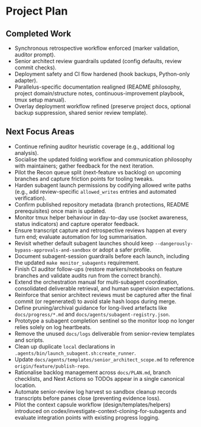 # Project Plan

## Completed Work
- Synchronous retrospective workflow enforced (marker validation, auditor prompt).
- Senior architect review guardrails updated (config defaults, review commit checks).
- Deployment safety and CI flow hardened (hook backups, Python-only adapter).
- Parallelus-specific documentation realigned (README philosophy, project domain/structure notes, continuous-improvement playbook, tmux setup manual).
- Overlay deployment workflow refined (preserve project docs, optional backup suppression, shared senior review template).

## Next Focus Areas
- Continue refining auditor heuristic coverage (e.g., additional log analysis).
- Socialise the updated folding workflow and communication philosophy with maintainers; gather feedback for the next iteration.
- Pilot the Recon queue split (next-feature vs backlog) on upcoming branches and capture friction points for tooling tweaks.
- Harden subagent launch permissions by codifying allowed write paths (e.g., add review-specific `allowed_writes` entries and automated verification).
- Confirm published repository metadata (branch protections, README prerequisites) once main is updated.
- Monitor tmux helper behaviour in day-to-day use (socket awareness, status indicators) and capture operator feedback.
- Ensure transcript capture and retrospective reviews happen at every turn end; evaluate automation for log summarisation.
- Revisit whether default subagent launches should keep `--dangerously-bypass-approvals-and-sandbox` or adopt a safer profile.
- Document subagent-session guardrails before each launch, including the updated `make monitor_subagents` requirement.
- Finish CI auditor follow-ups (restore markers/notebooks on feature branches and validate audits run from the correct branch).
- Extend the orchestration manual for multi-subagent coordination, consolidated deliverable retrieval, and human supervision expectations.
- Reinforce that senior architect reviews must be captured after the final commit (or regenerated) to avoid stale hash loops during merge.
- Define pruning/archival guidance for long-lived artefacts like `docs/progress/*.md` and `docs/agents/subagent-registry.json`.
- Prototype a subagent completion sentinel so the monitor loop no longer relies solely on log heartbeats.
- Remove the unused `docs/logs` deliverable from senior-review templates and scripts.
- Clean up duplicate `local` declarations in `.agents/bin/launch_subagent.sh:create_runner`.
- Update `docs/agents/templates/senior_architect_scope.md` to reference `origin/feature/publish-repo`.
- Rationalise backlog management across `docs/PLAN.md`, branch checklists, and Next Actions so TODOs appear in a single canonical location.
- Automate senior-review log harvest so sandbox cleanup records transcripts before panes close (preventing evidence loss).
- Pilot the context capsule workflow (design/templates/helpers) introduced on codex/investigate-context-cloning-for-subagents and evaluate integration points with existing progress logging.
